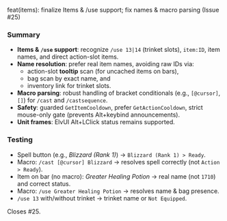 feat(items): finalize Items & /use support; fix names & macro parsing (Issue #25)

### Summary
- **Items & `/use` support**: recognize `/use 13|14` (trinket slots), `item:ID`, item names, and direct action-slot items.
- **Name resolution**: prefer real item names, avoiding raw IDs via:
  - action-slot **tooltip** scan (for uncached items on bars),
  - bag scan by exact name, and
  - inventory link for trinket slots.
- **Macro parsing**: robust handling of bracket conditionals (e.g., `[@cursor]`, `[]`) for `/cast` and `/castsequence`.
- **Safety**: guarded `GetItemCooldown`, prefer `GetActionCooldown`, strict mouse-only gate (prevents Alt+keybind announcements).
- **Unit frames**: ElvUI Alt+LClick status remains supported.

### Testing
- Spell button (e.g., *Blizzard (Rank 1)*) → `Blizzard (Rank 1) > Ready`.
- Macro: `/cast [@cursor] Blizzard` → resolves spell correctly (not `Action > Ready`).
- Item on bar (no macro): *Greater Healing Potion* → real name (not `1710`) and correct status.
- Macro: `/use Greater Healing Potion` → resolves name & bag presence.
- `/use 13` with/without trinket → trinket name or `Not Equipped`.

Closes #25.
